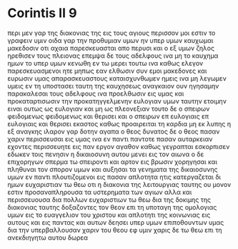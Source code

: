 # Corintis II 9
περι μεν γαρ της διακονιας της εις τους αγιους περισσον μοι εστιν το γραφειν υμιν
οιδα γαρ την προθυμιαν υμων ην υπερ υμων καυχωμαι μακεδοσιν οτι αχαια παρεσκευασται απο περυσι και ο εξ υμων ζηλος ηρεθισεν τους πλειονας
επεμψα δε τους αδελφους ινα μη το καυχημα ημων το υπερ υμων κενωθη εν τω μερει τουτω ινα καθως ελεγον παρεσκευασμενοι ητε
μηπως εαν ελθωσιν συν εμοι μακεδονες και ευρωσιν υμας απαρασκευαστους καταισχυνθωμεν ημεις ινα μη λεγωμεν υμεις εν τη υποστασει ταυτη της καυχησεως 
αναγκαιον ουν ηγησαμην παρακαλεσαι τους αδελφους ινα προελθωσιν εις υμας και προκαταρτισωσιν την προκατηγγελμενην ευλογιαν υμων ταυτην ετοιμην ειναι ουτως ως ευλογιαν και μη ως πλεονεξιαν
τουτο δε ο σπειρων φειδομενως φειδομενως και θερισει και ο σπειρων επ ευλογιαις επ ευλογιαις και θερισει
εκαστος καθως προαιρειται τη καρδια μη εκ λυπης η εξ αναγκης ιλαρον γαρ δοτην αγαπα ο θεος
δυνατος δε ο θεος πασαν χαριν περισσευσαι εις υμας ινα εν παντι παντοτε πασαν αυταρκειαν εχοντες περισσευητε εις παν εργον αγαθον
καθως γεγραπται εσκορπισεν εδωκεν τοις πενησιν η δικαιοσυνη αυτου μενει εις τον αιωνα
ο δε επιχορηγων σπερμα τω σπειροντι και αρτον εις βρωσιν χορηγησαι και πληθυναι τον σπορον υμων και αυξησαι τα γενηματα της δικαιοσυνης υμων
εν παντι πλουτιζομενοι εις πασαν απλοτητα ητις κατεργαζεται δι ημων ευχαριστιαν τω θεω
οτι η διακονια της λειτουργιας ταυτης ου μονον εστιν προσαναπληρουσα τα υστερηματα των αγιων αλλα και περισσευουσα δια πολλων ευχαριστιων τω θεω 
δια της δοκιμης της διακονιας ταυτης δοξαζοντες τον θεον επι τη υποταγη της ομολογιας υμων εις το ευαγγελιον του χριστου και απλοτητι της κοινωνιας εις αυτους και εις παντας
και αυτων δεησει υπερ υμων επιποθουντων υμας δια την υπερβαλλουσαν χαριν του θεου εφ υμιν
χαρις δε τω θεω επι τη ανεκδιηγητω αυτου δωρεα
